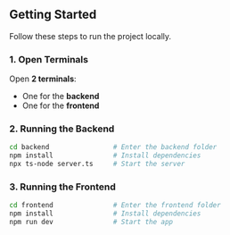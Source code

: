 ## Getting Started

Follow these steps to run the project locally.

### 1. Open Terminals

Open **2 terminals**:

- One for the **backend**
- One for the **frontend**

### 2. Running the Backend

```bash
cd backend                # Enter the backend folder
npm install               # Install dependencies
npx ts-node server.ts     # Start the server
```

### 3. Running the Frontend

```bash
cd frontend               # Enter the frontend folder
npm install               # Install dependencies
npm run dev               # Start the app
```
